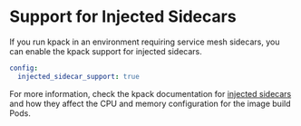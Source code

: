 # Support for Injected Sidecars

If you run kpack in an environment requiring service mesh sidecars, you can enable the kpack support for injected sidecars.

```yaml
config:
  injected_sidecar_support: true
```

For more information, check the kpack documentation for [injected sidecars](https://github.com/buildpacks-community/kpack/blob/main/docs/injected_sidecars.md) and how they affect the CPU and memory configuration for the image build Pods.

